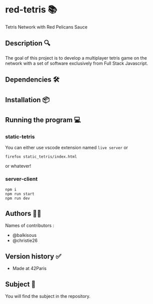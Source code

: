 # red-tetris 📚
Tetris Network with Red Pelicans Sauce

## Description 🔍

The goal of this project is to develop a multiplayer tetris game on the network with a set of software exclusively from Full Stack Javascript. 

## Dependencies 🛠️


## Installation 📦

## Running the program 💻

### static-tetris 
You can either use vscode extension named `live server` or 
```
firefox static_tetris/index.html
```
or whatever! 

### server-client 

```
npm i
npm run start
npm run dev

```


## Authors 👩‍💻
Names of contributors :
 * @balkisous
 * @christie26

## Version history ✅
* Made at 42Paris 

## Subject 📝
You will find the subject in the repository.
